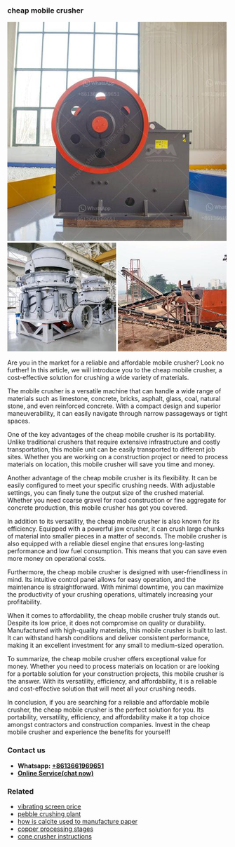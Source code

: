 <h3>cheap mobile crusher</h3><img src='1702260069.jpg' alt=''><p>Are you in the market for a reliable and affordable mobile crusher? Look no further! In this article, we will introduce you to the cheap mobile crusher, a cost-effective solution for crushing a wide variety of materials.</p><p>The mobile crusher is a versatile machine that can handle a wide range of materials such as limestone, concrete, bricks, asphalt, glass, coal, natural stone, and even reinforced concrete. With a compact design and superior maneuverability, it can easily navigate through narrow passageways or tight spaces.</p><p>One of the key advantages of the cheap mobile crusher is its portability. Unlike traditional crushers that require extensive infrastructure and costly transportation, this mobile unit can be easily transported to different job sites. Whether you are working on a construction project or need to process materials on location, this mobile crusher will save you time and money.</p><p>Another advantage of the cheap mobile crusher is its flexibility. It can be easily configured to meet your specific crushing needs. With adjustable settings, you can finely tune the output size of the crushed material. Whether you need coarse gravel for road construction or fine aggregate for concrete production, this mobile crusher has got you covered.</p><p>In addition to its versatility, the cheap mobile crusher is also known for its efficiency. Equipped with a powerful jaw crusher, it can crush large chunks of material into smaller pieces in a matter of seconds. The mobile crusher is also equipped with a reliable diesel engine that ensures long-lasting performance and low fuel consumption. This means that you can save even more money on operational costs.</p><p>Furthermore, the cheap mobile crusher is designed with user-friendliness in mind. Its intuitive control panel allows for easy operation, and the maintenance is straightforward. With minimal downtime, you can maximize the productivity of your crushing operations, ultimately increasing your profitability.</p><p>When it comes to affordability, the cheap mobile crusher truly stands out. Despite its low price, it does not compromise on quality or durability. Manufactured with high-quality materials, this mobile crusher is built to last. It can withstand harsh conditions and deliver consistent performance, making it an excellent investment for any small to medium-sized operation.</p><p>To summarize, the cheap mobile crusher offers exceptional value for money. Whether you need to process materials on location or are looking for a portable solution for your construction projects, this mobile crusher is the answer. With its versatility, efficiency, and affordability, it is a reliable and cost-effective solution that will meet all your crushing needs.</p><p>In conclusion, if you are searching for a reliable and affordable mobile crusher, the cheap mobile crusher is the perfect solution for you. Its portability, versatility, efficiency, and affordability make it a top choice amongst contractors and construction companies. Invest in the cheap mobile crusher and experience the benefits for yourself!</p><h3>Contact us</h3><ul><li><strong>Whatsapp:&nbsp;<a href="https://wa.me/8613661969651">+8613661969651</a></strong></li><li><a href="https://swt.shibang-china.com/?git&amp;zhl&amp;cheap mobile crusher"><strong>Online Service(chat now)</strong></a></li></ul><h3>Related</h3><ul><li><a href='vibrating screen price.md'>vibrating screen price</a></li><li><a href='pebble crushing plant.md'>pebble crushing plant</a></li><li><a href='how is calcite used to manufacture paper.md'>how is calcite used to manufacture paper</a></li><li><a href='copper processing stages.md'>copper processing stages</a></li><li><a href='cone crusher instructions.md'>cone crusher instructions</a></li></ul>